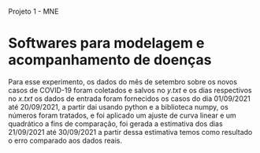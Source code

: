 Projeto 1 - MNE

# Softwares para modelagem e acompanhamento de doenças

Para esse experimento, os dados do mês de setembro sobre os novos casos de COVID-19 foram coletados e salvos no *y.txt* e os dias respectivos no *x.txt* os dados de entrada foram fornecidos os casos do dia 01/09/2021 até 20/09/2021, a partir dai usando python e a biblioteca numpy, os números foram tratados, e foi aplicado um ajuste de curva linear e um quadrático a fins de comparação, foi gerada a estimativa dos dias 21/09/2021 até 30/09/2021 a partir dessa estimativa temos como resultado o erro comparado aos dados reais.

